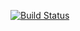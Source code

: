 [![Build Status](https://travis-ci.org/fontdirectory/arapey.svg?branch=master)](https://travis-ci.org/fontdirectory/arapey)

